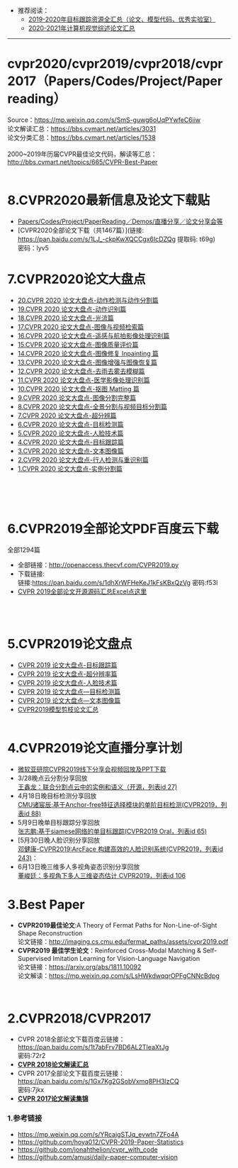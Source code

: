 
* 推荐阅读：<br>
  * [2019-2020年目标跟踪资源全汇总（论文、模型代码、优秀实验室）](https://github.com/extreme-assistant/Object-Tracking-Paper-Benchmark-Team)<br>
  * [2020-2021年计算机视觉综述论文汇总](https://github.com/extreme-assistant/survey-computer-vision)
  
------

# cvpr2020/cvpr2019/cvpr2018/cvpr2017（Papers/Codes/Project/Paper reading）
Source：https://mp.weixin.qq.com/s/SmS-guwg6oUqPYwfeC6iiw<br>
论文解读汇总：https://bbs.cvmart.net/articles/3031 <br>
论文分类汇总：https://bbs.cvmart.net/articles/1538<br><br>
2000~2019年历届CVPR最佳论文代码，解读等汇总：http://bbs.cvmart.net/topics/665/CVPR-Best-Paper<br>
<br>

# 8.CVPR2020最新信息及论文下载贴
* [Papers/Codes/Project/PaperReading／Demos/直播分享／论文分享会等](https://github.com/extreme-assistant/cvpr2020/blob/master/CVPR2020.md#cvpr2020最新信息及论文下载贴paperscodesprojectpaperreadingdemos直播分享论文分享会等)<br>
* [CVPR2020全部论文下载（共1467篇）](链接: https://pan.baidu.com/s/1LJ_-ckpKwXQCCgx6IcDZQg 提取码: t69g)<br>
密码：lyv5


# 7.CVPR2020论文大盘点<br>
*   [20.CVPR 2020 论文大盘点-动作检测与动作分割篇](https://bbs.cvmart.net/topics/3028)<br>
*   [19.CVPR 2020 论文大盘点-动作识别篇](https://bbs.cvmart.net/topics/3000)<br>
*   [18.CVPR 2020 论文大盘点-光流篇](https://bbs.cvmart.net/topics/2992)<br>
*   [17.CVPR 2020 论文大盘点-图像与视频检索篇](https://bbs.cvmart.net/topics/2964)<br>
*   [16.CVPR 2020 论文大盘点-遥感与航拍影像处理识别篇](https://bbs.cvmart.net/topics/2953)<br>
*   [15.CVPR 2020 论文大盘点-图像质量评价篇](https://bbs.cvmart.net/topics/2923)<br>
*   [14.CVPR 2020 论文大盘点-图像修复 Inpainting 篇](https://bbs.cvmart.net/topics/2903) <br>
*   [13.CVPR 2020 论文大盘点-图像增强与图像恢复篇](https://bbs.cvmart.net/topics/2902)<br>
*   [12.CVPR 2020 论文大盘点-去雨去雾去模糊篇](https://bbs.cvmart.net/topics/2876)<br>
*   [11.CVPR 2020 论文大盘点-医学影像处理识别篇](https://bbs.cvmart.net/topics/2855)<br>
*   [10.CVPR 2020 论文大盘点-抠图 Matting 篇](https://bbs.cvmart.net/topics/2854)<br>
*   [9.CVPR 2020 论文大盘点-图像分割完整篇](https://bbs.cvmart.net/topics/2829)<br>
*   [8.CVPR 2020 论文大盘点-全景分割与视频目标分割篇](https://bbs.cvmart.net/topics/2818)<br>
*   [7.CVPR 2020 论文大盘点-超分辨篇](https://bbs.cvmart.net/topics/2725)<br>
*   [6.CVPR 2020 论文大盘点-目标检测篇](https://bbs.cvmart.net/topics/2732)<br>
*   [5.CVPR 2020 论文大盘点-人脸技术篇](https://bbs.cvmart.net/topics/2720 )<br>
*   [4.CVPR 2020 论文大盘点-目标跟踪篇](https://bbs.cvmart.net/topics/2733 )<br>
*   [3.CVPR 2020 论文大盘点-文本图像篇](https://bbs.cvmart.net/topics/2778 )<br>
*   [2.CVPR 2020 论文大盘点-行人检测与重识别篇](https://bbs.cvmart.net/topics/2751)<br>
*   [1.CVPR 2020 论文大盘点-实例分割篇](https://bbs.cvmart.net/topics/2806)<br><br>


<br><br>

# 6.CVPR2019全部论文PDF百度云下载<br>

全部1294篇<br>

* 全部链接：http://openaccess.thecvf.com/CVPR2019.py <br>
* 下载链接:<br>
链接:https://pan.baidu.com/s/1dhXrWFHeKeJ1kFsKBxQzVg  密码:f53l
* [CVPR 2019全部论文开源源码汇总Excel点这里](https://github.com/extreme-assistant/cvpr2019/blob/master/cvpr_2019_githublinks.csv)

<br><br>
# 5.CVPR2019论文盘点<br>
* [CVPR 2019 论文大盘点-目标跟踪篇](http://bbs.cvmart.net/articles/523/cvpr-2019-lun-wen-da-pan-dian-mu-biao-gen-zong-pian)<br>
* [CVPR 2019 论文大盘点-超分辨率篇](http://bbs.cvmart.net/topics/452/cvpr-2019-lun-wen-da-pan-dian-chao-fen-bian-lv-pian)<br>
* [CVPR 2019 论文大盘点-人脸技术篇](http://bbs.cvmart.net/topics/451/cvpr-2019-lun-wen-da-pan-dian-ren-lian-ji-shu-pian)<br>
* [CVPR 2019 论文大盘点—目标检测篇](https://mp.weixin.qq.com/s/l8Cfi3CIt2gqVC9i3LV6hw)<br>
* [CVPR 2019 论文大盘点—文本图像篇](http://bbs.cvmart.net/topics/535/CVPR2019-Text)<br>
* [CVPR2019模型剪枝论文汇总](http://bbs.cvmart.net/topics/464/cvpr-2019-gong-bu-mo-xing-jian-zhi-lun-wen-hui-zong)<br><br>


# 4.CVPR2019论文直播分享计划<br>
* [微软亚研院CVPR2019线下分享会视频回放及PPT下载](http://bbs.cvmart.net/topics/609/CVPR-2019)
* 3/28晚点云分割分享回放<br>[王鑫龙：联合分割点云中的实例和语义（开源，列表id 27)](<http://bbs.cvmart.net/topics/351/%E8%81%94%E5%90%88%E5%88%86%E5%89%B2%E7%82%B9%E4%BA%91%E4%B8%AD%E7%9A%84%E5%AE%9E%E4%BE%8B%E5%92%8C%E8%AF%AD%E4%B9%89>)<br>
* 4月18日晚目标检测分享回放<br>
[CMU诸宸辰:基于Anchor-free特征选择模块的单阶目标检测(CVPR2019，列表id 88)](https://mp.weixin.qq.com/s/CvzFG63c1bTuWFSIzNSxBA) <br>
* 5月9日晚单目标跟踪分享回放<br>[张志鹏:基于siamese网络的单目标跟踪(CVPR2019 Oral，列表id 65)](https://mp.weixin.qq.com/s/3vlVXQDh6ou8Gdhg4xY2Tg)<br>
* [5月30日晚人脸识别分享回放<br>[邓健康-CVPR2019:ArcFace 构建高效的人脸识别系统(CVPR2019，列表id 243)](https://mp.weixin.qq.com/s/SIHFTbDc_XjbfYfpgwNYeQ)：<br>
* 6月13日晚三维多人多视角姿态识别分享回放<br>
[董峻廷：多视角下多人三维姿态估计 CVPR2019，列表id 106](https://mp.weixin.qq.com/s/Td510LMs3UWV_8d5kDgFYw)<br>



# 3.Best Paper<br>
*  **CVPR2019最佳论文**:A Theory of Fermat Paths for Non-Line-of-Sight Shape Reconstruction<br>
论文链接：http://imaging.cs.cmu.edu/fermat_paths/assets/cvpr2019.pdf<br> 
*  **CVPR2019 最佳学生论文**：Reinforced Cross-Modal Matching & Self-Supervised Imitation Learning for Vision-Language Navigation<br>
论文链接：https://arxiv.org/abs/1811.10092<br>
论文解读：https://mp.weixin.qq.com/s/LsHWkdwqqrOPFgCNNcBdpg
<br>

# 2.CVPR2018/CVPR2017<br>
* CVPR 2018全部论文下载百度云链接：https://pan.baidu.com/s/1t7abFrv7BD6AL2TIeaXtJg <br> 密码:72r2
* [**CVPR 2018论文解读汇总**](http://bbs.cvmart.net/articles/56/cvpr-2018-lun-wen-jie-du-ji-jin-190326-geng-xin)
* CVPR 2017全部论文下载百度云链接：https://pan.baidu.com/s/1Gx7Kg2GSobVxmq8PH3lzCQ <br> 密码:7jkx
* [**CVPR 2017论文解读集锦**](https://zhuanlan.zhihu.com/p/27651707)


### 1.参考链接<br>
* https://mp.weixin.qq.com/s/YRcajgSTJq_evwtn7ZFo4A <br>
* https://github.com/hoya012/CVPR-2019-Paper-Statistics <br>
* https://github.com/jonahthelion/cvpr_with_code <br>
* https://github.com/amusi/daily-paper-computer-vision<br><br>




